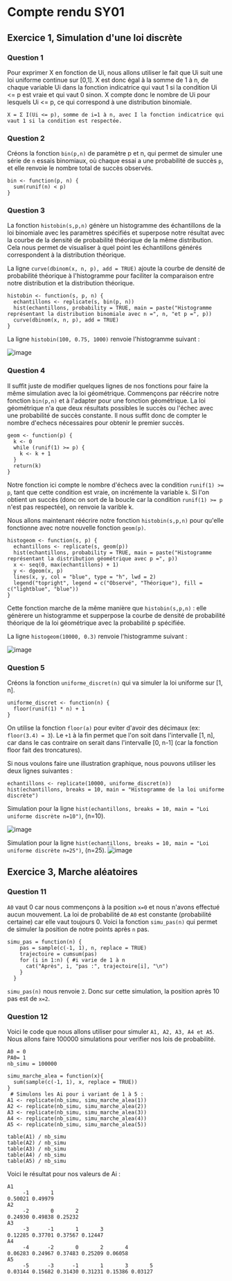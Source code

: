 # Compte rendu SY01


## Exercice 1, Simulation d'une loi discrète

### Question 1
Pour exprimer X en fonction de Ui, nous allons utiliser le fait que Ui suit une loi uniforme continue sur [0,1]. X est donc égal à la somme de 1 à n, de chaque variable Ui dans la fonction indicatrice qui vaut 1 si la condition Ui <= p est vraie et qui vaut 0 sinon. X compte donc le nombre de Ui pour lesquels Ui <= p, ce qui correspond à une distribution binomiale.
```
X = Σ I(Ui <= p), somme de i=1 à n, avec I la fonction indicatrice qui vaut 1 si la condition est respectée.
```

### Question 2
Créons la fonction ```bin(p,n)``` de paramètre p et n, qui permet de simuler une série de ```n``` essais binomiaux, où chaque essai a une probabilité de succès ```p```, et elle renvoie le nombre total de succès observés.
```
bin <- function(p, n) {
  sum(runif(n) < p)
}
```

### Question 3
La fonction ```histobin(s,p,n)``` génère un histogramme des échantillons de la loi binomiale avec les paramètres spécifiés et superpose notre résultat avec la courbe de la densité de probabilité théorique de la même distribution. Cela nous permet de visualiser à quel point les échantillons générés correspondent à la distribution théorique.

La ligne ```curve(dbinom(x, n, p), add = TRUE)``` ajoute la courbe de densité de probabilité théorique à l'histogramme pour faciliter la comparaison entre notre distribution et la distribution théorique.
```
histobin <- function(s, p, n) {
  echantillons <- replicate(s, bin(p, n))
  hist(echantillons, probability = TRUE, main = paste("Histogramme représentant la distribution binomiale avec n =", n, "et p =", p))
  curve(dbinom(x, n, p), add = TRUE)
}
```

La ligne ```histobin(100, 0.75, 1000)``` renvoie l'histogramme suivant : 

![image](https://github.com/dev-err418/sy01/assets/59390256/9cf278b2-001f-4b6e-a499-c0410fe0d88f)



### Question 4
Il suffit juste de modifier quelques lignes de nos fonctions pour faire la même simulation avec la loi géométrique.
Commençons par réécrire notre fonction ```bin(p,n)``` et à l'adapter pour une fonction géométrique. La loi géométrique n'a que deux résultats possibles le succès ou l'échec avec une probabilité de succès constante. Il nous suffit donc de compter le nombre d'echecs nécessaires pour obtenir le premier succès.
```
geom <- function(p) {
  k <- 0
  while (runif(1) >= p) {
    k <- k + 1
  }
  return(k)
}
```
Notre fonction ici compte le nombre d'échecs avec la condition ```runif(1) >= p```, tant que cette condition est vraie, on incrémente la variable ```k```. Si l'on obtient un succès (donc on sort de la boucle car la condition ```runif(1) >= p``` n'est pas respectée), on renvoie la varible k.

Nous allons maintenant réécrire notre fonction ```histobin(s,p,n)``` pour qu'elle fonctionne avec notre nouvelle fonction ```geom(p)```.
```
histogeom <- function(s, p) {
  echantillons <- replicate(s, geom(p))
  hist(echantillons, probability = TRUE, main = paste("Histogramme représentant la distribution géométrique avec p =", p))
  x <- seq(0, max(echantillons) + 1)
  y <- dgeom(x, p)
  lines(x, y, col = "blue", type = "h", lwd = 2)
  legend("topright", legend = c("Observé", "Théorique"), fill = c("lightblue", "blue"))
}
```
Cette fonction marche de la même manière que ```histobin(s,p,n)``` : elle génèrere un histogramme et supperpose la courbe de densité de probabilité théorique de la loi géométrique avec la probabilité p spécifiée.

La ligne ```histogeom(10000, 0.3)``` renvoie l'histogramme suivant : 

![image](https://github.com/dev-err418/sy01/assets/59390256/0ef7c915-4a63-4165-be07-fbef7ea65d8a)


### Question 5

Créons la fonction ```uniforme_discret(n)``` qui va simuler la loi uniforme sur [1, n].
```
uniforme_discret <- function(n) {
  floor(runif(1) * n) + 1
}
```
On utilise la fonction ```floor(a)``` pour eviter d'avoir des décimaux (ex: ```floor(3.4) = 3```). Le ```+1``` à la fin permet que l'on soit dans l'intervalle [1, n], car dans le cas contraire on serait dans l'intervalle [0, n-1] (car la fonction floor fait des troncatures).

Si nous voulons faire une illustration graphique, nous pouvons utiliser les deux lignes suivantes : 
```
echantillons <- replicate(10000, uniforme_discret(n))
hist(echantillons, breaks = 10, main = "Histogramme de la loi uniforme discrète")
```

Simulation pour la ligne ```hist(echantillons, breaks = 10, main = "Loi uniforme discrète n=10")```, (n=10).

![image](https://github.com/dev-err418/sy01/assets/59390256/d13964b4-571b-44fc-b0a9-268300c51564)


Simulation pour la ligne ```hist(echantillons, breaks = 10, main = "Loi uniforme discrète n=25")```, (n=25).
![image](https://github.com/dev-err418/sy01/assets/59390256/022b47d1-021e-46d0-815c-c5321b640fe1)


## Exercice 3, Marche aléatoires

### Question 11

```A0``` vaut 0 car nous commençons à la position ```x=0``` et nous n'avons effectué aucun mouvement. La loi de probabilité de ```A0``` est constante (probabilité certaine) car elle vaut toujours 0.
Voici la fonction ```simu_pas(n)``` qui permet de simuler la position de notre points après ```n``` pas. 

```
simu_pas = function(n) {
    pas = sample(c(-1, 1), n, replace = TRUE)
    trajectoire = cumsum(pas)
    for (i in 1:n) { #i varie de 1 à n
      cat("Après", i, "pas :", trajectoire[i], "\n")
    }
  }
```
```simu_pas(n)``` nous renvoie ```2```. Donc sur cette simulation, la position après 10 pas est de ```x=2```.

### Question 12

Voici le code que nous allons utiliser pour simuler ```A1, A2, A3, A4 et A5```. Nous allons faire 100000 simulations pour verifier nos lois de probabilité.

```
A0 = 0 
PA0= 1 
nb_simu = 100000
  
simu_marche_alea = function(x){
  sum(sample(c(-1, 1), x, replace = TRUE))
}
 # Simulons les Ai pour i variant de 1 à 5 :
A1 <- replicate(nb_simu, simu_marche_alea(1))
A2 <- replicate(nb_simu, simu_marche_alea(2))
A3 <- replicate(nb_simu, simu_marche_alea(3))
A4 <- replicate(nb_simu, simu_marche_alea(4))
A5 <- replicate(nb_simu, simu_marche_alea(5))

table(A1) / nb_simu
table(A2) / nb_simu
table(A3) / nb_simu
table(A4) / nb_simu
table(A5) / nb_simu
```

Voici le résultat pour nos valeurs de Ai :
```
A1
     -1       1 
0.50021 0.49979 
A2
     -2       0       2 
0.24930 0.49838 0.25232 
A3
     -3      -1       1       3 
0.12285 0.37701 0.37567 0.12447 
A4
     -4      -2       0       2       4 
0.06283 0.24967 0.37483 0.25209 0.06058 
A5
     -5      -3      -1       1       3       5 
0.03144 0.15682 0.31430 0.31231 0.15386 0.03127 
```



